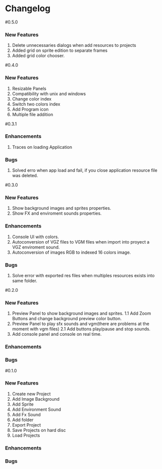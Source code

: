 Changelog
=========

#0.5.0

### New Features
1. Delete unnecessaries dialogs when add resources to projects
2. Added grid on sprite edition to separate frames
3. Added grid color chooser.

#0.4.0

### New Features
1. Resizable Panels
2. Compatibility with unix and windows
3. Change color index
4. Switch two colors index
5. Add Program icon
6. Multiple file addition

#0.3.1

### Enhancements
1. Traces on loading Application 

### Bugs
1. Solved erro when app load and fail, if you close application resource file was deleted.

#0.3.0

### New Features
1. Show background images and sprites properties.
2. Show FX and enviroment sounds properties.

### Enhancements
1. Console UI with colors.
2. Autoconversion of VGZ files to VGM files when import into proyect a VGZ enviroment sound.
3. Autoconversion of images RGB to indexed 16 colors image. 

### Bugs
1. Solve error with exported res files when multiples resources exists into same folder.

#0.2.0

### New Features
1. Preview Panel to show background images and sprites.
1.1 Add Zoom Buttons and change background preview color button.
2. Preview Panel to play sfx sounds and vgm(there are problems at the moment with vgm files)
2.1 Add buttons play/pause and stop sounds.
3. Add console panel and console on real time.

### Enhancements
### Bugs

#0.1.0

### New Features
1. Create new Project
2. Add Image Background
3. Add Sprite
4. Add Environment Sound
5. Add Fx Sound
6. Add folder
7. Export Project
8. Save Projects on hard disc
9. Load Projects

### Enhancements
### Bugs